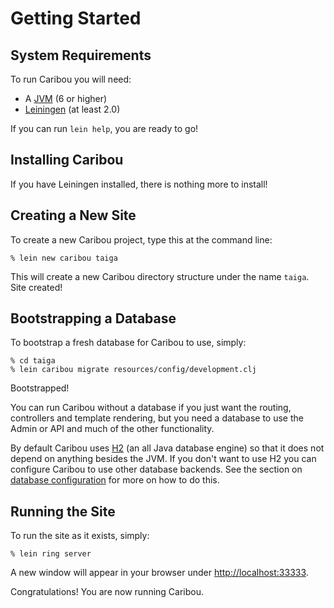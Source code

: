 # Getting Started

## System Requirements

To run Caribou you will need: 

* A [JVM](http://www.java.com/en/download/help/index_installing.xml) (6 or higher)
* [Leiningen](http://leiningen.org/) (at least 2.0)

If you can run `lein help`, you are ready to go!

## Installing Caribou

If you have Leiningen installed, there is nothing more to install!

## Creating a New Site

To create a new Caribou project, type this at the command line:

    % lein new caribou taiga

This will create a new Caribou directory structure under the name `taiga`.  Site
created!

## Bootstrapping a Database

To bootstrap a fresh database for Caribou to use, simply:

    % cd taiga
    % lein caribou migrate resources/config/development.clj

Bootstrapped!

You can run Caribou without a database if you just want the routing, controllers
and template rendering, but you need a database to use the Admin or API and much
of the other functionality.

By default Caribou uses [H2](http://www.h2database.com/html/main.html) (an all
Java database engine) so that it does not depend on anything besides the JVM.
If you don't want to use H2 you can configure Caribou to use other database
backends.  See the section on [database configuration](configuring.md) for more
on how to do this.

## Running the Site

To run the site as it exists, simply:

    % lein ring server

A new window will appear in your browser under [http://localhost:33333](http://localhost:33333).  

Congratulations!  You are now running Caribou.

